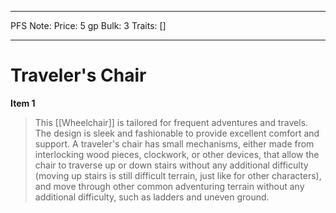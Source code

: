 
---
PFS Note: 
Price: 5 gp
Bulk: 3
Traits: []

---

# Traveler's Chair

**Item 1**

> This [[Wheelchair]] is tailored for frequent adventures and travels. The design is sleek and fashionable to provide excellent comfort and support. A traveler's chair has small mechanisms, either made from interlocking wood pieces, clockwork, or other devices, that allow the chair to traverse up or down stairs without any additional difficulty (moving up stairs is still difficult terrain, just like for other characters), and move through other common adventuring terrain without any additional difficulty, such as ladders and uneven ground.
